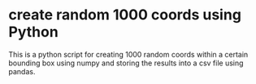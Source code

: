 # create random 1000 coords using Python


This is a python script for creating 1000 random coords within a certain bounding box using numpy and storing the results into a csv file using pandas.
